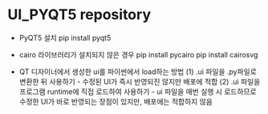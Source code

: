 # UI_PYQT5 repository
* PyQT5 설치
pip install pyqt5

* cairo 라이브러리가 설치되지 않은 경우
pip install pycairo
pip install cairosvg

* QT 디자이너에서 생성한 ui를 파이썬에서 load하는 방법
    (1) .ui 파일을 .py파일로 변환한 뒤 사용하기
        - 수정된 UI가 즉시 반영되진 않지만 배포에 적합
    (2) .ui 파일을 프로그램 runtime에 직접 로드하여 사용하기
        - ui 파일을 매번 실행 시 로드하므로 수정한 UI가 바로 반영되는 장점이 있지만, 배포에는 적합하지 않음